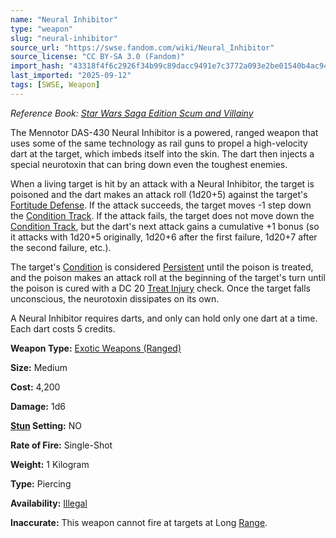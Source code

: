```yaml
---
name: "Neural Inhibitor"
type: "weapon"
slug: "neural-inhibitor"
source_url: "https://swse.fandom.com/wiki/Neural_Inhibitor"
source_license: "CC BY-SA 3.0 (Fandom)"
import_hash: "43318f4f6c2926f34b99c89dacc9491e7c3772a093e2be01540b4ac94ef230ab"
last_imported: "2025-09-12"
tags: [SWSE, Weapon]
---
```

*Reference Book: [Star Wars Saga Edition Scum and Villainy](https://swse.fandom.com/wiki/Star_Wars_Saga_Edition_Scum_and_Villainy)*

The Mennotor DAS-430 Neural Inhibitor is a powered, ranged weapon that uses some of the same technology as rail guns to propel a high-velocity dart at the target, which imbeds itself into the skin. The dart then injects a special neurotoxin that can bring down even the toughest enemies.

When a living target is hit by an attack with a Neural Inhibitor, the target is poisoned and the dart makes an attack roll (1d20+5) against the target's [Fortitude Defense](https://swse.fandom.com/wiki/Fortitude_Defense). If the attack succeeds, the target moves -1 step down the [Condition Track](https://swse.fandom.com/wiki/Condition_Track). If the attack fails, the target does not move down the [Condition Track](https://swse.fandom.com/wiki/Condition_Track), but the dart's next attack gains a cumulative +1 bonus (so it attacks with 1d20+5 originally, 1d20+6 after the first failure, 1d20+7 after the second failure, etc.).

The target's [Condition](https://swse.fandom.com/wiki/Condition) is considered [Persistent](https://swse.fandom.com/wiki/Persistent) until the poison is treated, and the poison makes an attack roll at the beginning of the target's turn until the poison is cured with a DC 20 [Treat Injury](https://swse.fandom.com/wiki/Treat_Injury) check. Once the target falls unconscious, the neurotoxin dissipates on its own.

A Neural Inhibitor requires darts, and only can hold only one dart at a time. Each dart costs 5 credits.

**Weapon Type:** [Exotic Weapons (Ranged)](https://swse.fandom.com/wiki/Exotic_Weapons_(Ranged))

**Size:** Medium

**Cost:** 4,200

**Damage:** 1d6

**[Stun](https://swse.fandom.com/wiki/Stun) Setting:** NO

**Rate of Fire:** Single-Shot

**Weight:** 1 Kilogram

**Type:** Piercing

**Availability:** [Illegal](https://swse.fandom.com/wiki/Illegal)

**Inaccurate:** This weapon cannot fire at targets at Long [Range](https://swse.fandom.com/wiki/Range).